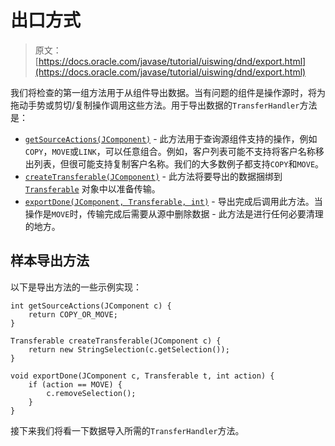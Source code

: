 # 出口方式

> 原文： [https://docs.oracle.com/javase/tutorial/uiswing/dnd/export.html](https://docs.oracle.com/javase/tutorial/uiswing/dnd/export.html)

我们将检查的第一组方法用于从组件导出数据。当有问题的组件是操作源时，将为拖动手势或剪切/复制操作调用这些方法。用于导出数据的`TransferHandler`方法是：

*   [`getSourceActions(JComponent)`](https://docs.oracle.com/javase/8/docs/api/javax/swing/TransferHandler.html#getSourceActions-javax.swing.JComponent-) - 此方法用于查询源组件支持的操作，例如`COPY`，`MOVE`或`LINK`，可以任意组合。例如，客户列表可能不支持将客户名称移出列表，但很可能支持复制客户名称。我们的大多数例子都支持`COPY`和`MOVE`。
*   [`createTransferable(JComponent)`](https://docs.oracle.com/javase/8/docs/api/javax/swing/TransferHandler.html#createTransferable-javax.swing.JComponent-) - 此方法将要导出的数据捆绑到 [`Transferable`](https://docs.oracle.com/javase/8/docs/api/java/awt/datatransfer/Transferable.html) 对象中以准备传输。
*   [`exportDone(JComponent, Transferable, int)`](https://docs.oracle.com/javase/8/docs/api/javax/swing/TransferHandler.html#exportDone-javax.swing.JComponent-java.awt.datatransfer.Transferable-int-) - 导出完成后调用此方法。当操作是`MOVE`时，传输完成后需要从源中删除数据 - 此方法是进行任何必要清理的地方。

## 样本导出方法

以下是导出方法的一些示例实现：

```
int getSourceActions(JComponent c) {
    return COPY_OR_MOVE;
}

Transferable createTransferable(JComponent c) {
    return new StringSelection(c.getSelection());
}

void exportDone(JComponent c, Transferable t, int action) {
    if (action == MOVE) {
        c.removeSelection();
    }
}

```

接下来我们将看一下数据导入所需的`TransferHandler`方法。